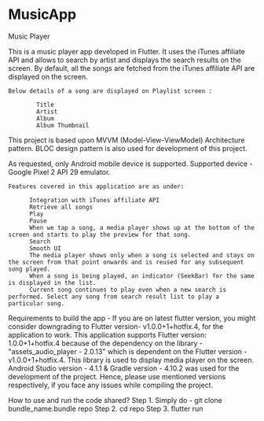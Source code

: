 # MusicApp

Music Player

This is a music player app developed in Flutter. It uses the iTunes affiliate API and allows to search by artist and displays the search results on the screen. By default, all the songs are fetched from the iTunes affiliate API are displayed on the screen.

    Below details of a song are displayed on Playlist screen :

            Title
            Artist
            Album
            Album Thumbnail

This project is based upon MVVM (Model-View-ViewModel) Architecture pattern. BLOC design pattern is also used for development of this project.

As requested, only Android mobile device is supported. Supported device - Google Pixel 2 API 29 emulator.

    Features covered in this application are as under:

          Integration with iTunes affiliate API
          Retrieve all songs
          Play
          Pause
          When we tap a song, a media player shows up at the bottom of the screen and starts to play the preview for that song.
          Search
          Smooth UI
          The media player shows only when a song is selected and stays on the screen from that point onwards and is reused for any subsequent song played.
          When a song is being played, an indicator (SeekBar) for the same is displayed in the list.
          Current song continues to play even when a new search is performed. Select any song from search result list to play a particular song.

Requirements to build the app - If you are on latest flutter version, you might consider downgrading to Flutter version- v1.0.0+1+hotfix.4, for the application to work. This application supports Flutter version: 1.0.0+1+hotfix.4 because of the dependency on the library - "assets_audio_player - 2.0.13" which is dependent on the Flutter version - v1.0.0+1+hotfix.4. This library is used to display media player on the screen. Android Studio version - 4.1.1 & Gradle version - 4.10.2 was used for the development of the project. Hence, please use mentioned versions respectively, if you face any issues while compiling the project.

How to use and run the code shared? Step 1. Simply do - git clone bundle_name.bundle repo Step 2. cd repo Step 3. flutter run




